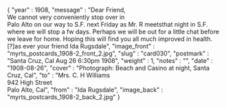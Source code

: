 {
  "year" : 1908,
  "message" : "Dear Friend,<br>We cannot very conveniently stop over in<br>Palo Alto on our way to S.F. next Friday as Mr. R meetsthat night in S.F. where we will stop a fw days. Perhaps we will be out for a little chat before we leave for home. Hoping this will find you all much improved in health. [?]as ever your friend Ida Rugsdale",
  "image_front" : "myrts_postcards_1908-2_front_2.jpg",
  "slug" : "card030",
  "postmark" : "Santa Cruz, Cal Aug 26 6:30pm 1908",
  "weight" : 1,
  "notes" : "",
  "date" : "1908-08-26",
  "cover" : "Photograph: Beach and Casino at night, Santa Cruz, Cal",
  "to" : "Mrs. C. H Williams<br> 942 High Street<br>Palo Alto, Cal",
  "from" : "Ida Rugsdale",
  "image_back" : "myrts_postcards_1908-2_back_2.jpg"
}
